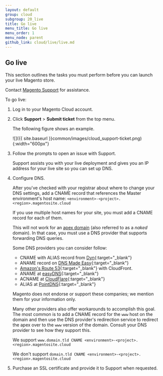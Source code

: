 ```yaml
---
layout: default
group: cloud
subgroup: 20_live
title: Go live
menu_title: Go live
menu_order: 1
menu_node: parent
github_link: cloud/live/live.md
---
```


## Go live
This section outlines the tasks you must perform before you can launch your live Magento store. 

<div class="bs-callout bs-callout-info" id="info">
  <p>Contact <a href="{{ site.gdeurl }}cloud/get-help.html" target="_blank">Magento Support</a> for assistance.</p>
</div>

To go live:

1.	Log in to your Magento Cloud account.
2.	Click **Support** > **Submit ticket** from the top menu.

	The following figure shows an example.

	![]({{ site.baseurl }}common/images/cloud_support-ticket.png){:width="600px"}
1.	Follow the prompts to open an issue with Support.

	Support assists you with your live deployment and gives you an IP address for your live site so you can set up DNS.
3.	Configure DNS.

	After you've checked with your registrar about where to change your DNS settings, add a CNAME record that references the Master environment's host name: `<environment>-<project>.<region>.magentosite.cloud`

	If you use multiple host names for your site, you must add a CNAME record for each of them. 

	<div class="bs-callout bs-callout-info" id="info">
  		<p>This will not work for an <a href="https://blog.cloudflare.com/zone-apex-naked-domain-root-domain-cname-supp" target="_blank">apex domain</a> (also referred to as a <em>naked</em> domain). In that case, you must use a DNS provider that supports forwarding DNS queries.</p>
	</div>

	Some DNS providers you can consider follow:

	*	CNAME with ALIAS record from [Dyn](http://dyn.com){:target="_blank"} 
	*	ANAME record on [DNS Made Easy](http://www.dnsmadeeasy.com){:target="_blank"}
	*	[Amazon's Route 53](https://docs.aws.amazon.com/Route53/latest/DeveloperGuide/resource-record-sets-choosing-alias-non-alias.html){:target="_blank"} with CloudFront. 
	*	ANAME at [easyDNS](https://www.easydns.com){:target="_blank"}
	*	ACNAME at [CloudFlare](https://www.cloudflare.com){:target="_blank"}
	*	ALIAS at [PointDNS](https://pointhq.com){:target="_blank"}

	Magento does not endorse or support these companies; we mention them for your information only.

	Many other providers also offer workarounds to accomplish this goal. The most common is to add a CNAME record for the `www` host on the domain and then use the DNS provider's redirection service to redirect the apex over to the `www` version of the domain. Consult your DNS provider to see how they support this.

	We support `www.domain.tld CNAME <environment>-<project>.<region>.magentosite.cloud` 

	We don't support `domain.tld CNAME <environment>-<project>.<region>.magentosite.cloud`
4.	Purchase an SSL certificate and provide it to Support when requested.
